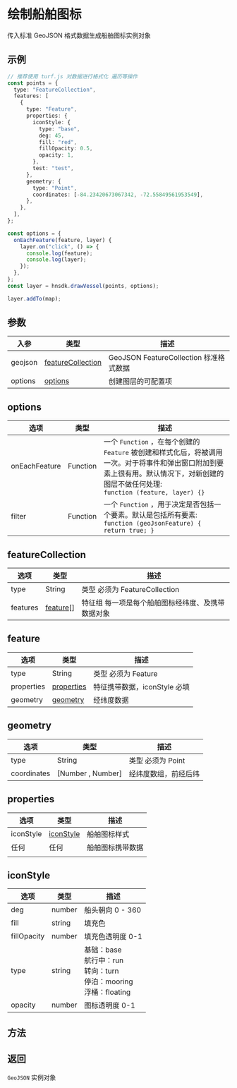 # 绘制船舶图标

传入标准 GeoJSON 格式数据生成船舶图标实例对象

## 示例

```ts
// 推荐使用 turf.js 对数据进行格式化 遍历等操作
const points = {
  type: "FeatureCollection",
  features: [
    {
      type: "Feature",
      properties: {
        iconStyle: {
          type: "base",
          deg: 45,
          fill: "red",
          fillOpacity: 0.5,
          opacity: 1,
        },
        test: "test",
      },
      geometry: {
        type: "Point",
        coordinates: [-84.23420673067342, -72.55849561953549],
      },
    },
  ],
};

const options = {
  onEachFeature(feature, layer) {
    layer.on("click", () => {
      console.log(feature);
      console.log(layer);
    });
  },
};
const layer = hnsdk.drawVessel(points, options);

layer.addTo(map);
```

## 参数

| 入参    | 类型                                    | 描述                                   |
| ------- | --------------------------------------- | -------------------------------------- |
| geojson | [featureCollection](#featurecollection) | GeoJSON FeatureCollection 标准格式数据 |
| options | [options](#options)                     | 创建图层的可配置项                     |

## options

| 选项          | 类型     | 描述                                                         |
| ------------- | -------- | ------------------------------------------------------------ |
| onEachFeature | Function | 一个 `Function` ，在每个创建的 `Feature` 被创建和样式化后，将被调用一次。对于将事件和弹出窗口附加到要素上很有用。默认情况下，对新创建的图层不做任何处理:<br />`function (feature, layer) {}` |
| filter        | Function | 一个 `Function` ，用于决定是否包括一个要素。默认是包括所有要素:<br />`function (geoJsonFeature) { return true; }` |

## featureCollection

| 选项     | 类型                  | 描述                                              |
| -------- | --------------------- | ------------------------------------------------- |
| type     | String                | 类型 必须为 FeatureCollection                     |
| features | [feature](#feature)[] | 特征组 每一项是每个船舶图标经纬度、及携带数据对象 |

## feature

| 选项       | 类型                      | 描述                         |
| ---------- | ------------------------- | ---------------------------- |
| type       | String                    | 类型 必须为 Feature          |
| properties | [properties](#properties) | 特征携带数据，iconStyle 必填 |
| geometry   | [geometry](#geometry)     | 经纬度数据                   |

## geometry

| 选项        | 类型              | 描述                 |
| ----------- | ----------------- | -------------------- |
| type        | String            | 类型 必须为 Point    |
| coordinates | [Number , Number] | 经纬度数组，前经后纬 |

## properties

| 选项      | 类型                    | 描述             |
| --------- | ----------------------- | ---------------- |
| iconStyle | [iconStyle](#iconstyle) | 船舶图标样式     |
| 任何      | 任何                    | 船舶图标携带数据 |
|           |                         |                  |

## iconStyle

| 选项        | 类型   | 描述                                                         |
| ----------- | ------ | ------------------------------------------------------------ |
| deg         | number | 船头朝向 0 - 360                                             |
| fill        | string | 填充色                                                       |
| fillOpacity | number | 填充色透明度 0-1                                             |
| type        | string | 基础：base<br />航行中：run<br />转向：turn<br />停泊：mooring<br />浮桶：floating |
| opacity     | number | 图标透明度 0-1                                               |

## 方法

<LayerMethodsTable />

## 返回

`GeoJSON` 实例对象
